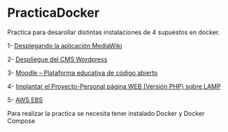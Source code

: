 # PracticaDocker

Practica para desarollar distintas instalaciones de 4 supuestos en docker.

1- [Desplegando la aplicación MediaWiki](MediaWiki)

2- [Despliegue del CMS Wordpress](WordPress/Docs)

3- [Moodle – Plataforma educativa de código abierto](Moodle/Docs/Word/)

4- [Implantar el Proyecto-Personal página WEB (Versión PHP) sobre LAMP](ProyectoPersonal/Manual/)

5- [AWS EBS](./EBS/Readme.md/)


Para realizar la practica se necesita tener instalado Docker y Docker Compose
